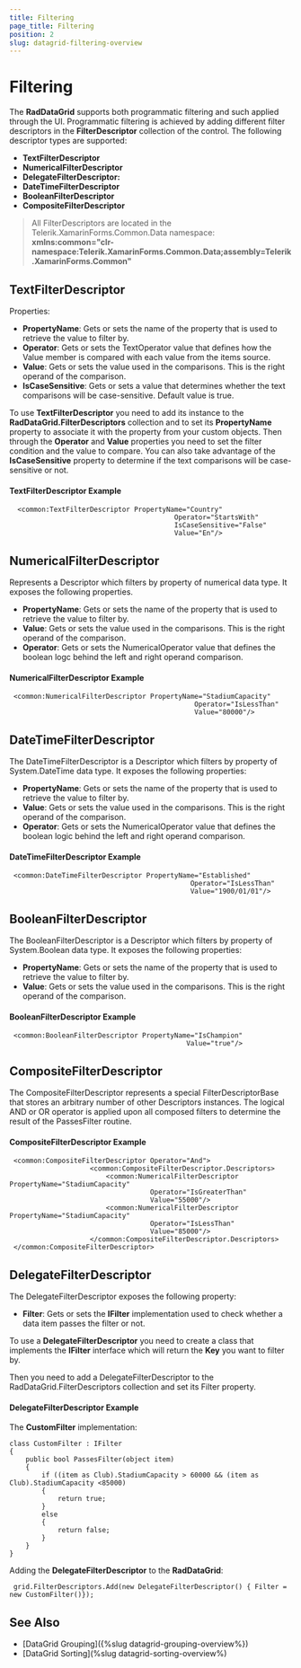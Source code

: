 ```yaml
---
title: Filtering
page_title: Filtering
position: 2
slug: datagrid-filtering-overview
---
```


# Filtering #

The **RadDataGrid** supports both programmatic filtering and such applied through the UI. Programmatic filtering is achieved by adding different filter descriptors in the **FilterDescriptor** collection of the control. The following descriptor types are supported:

* **TextFilterDescriptor**
* **NumericalFilterDescriptor**
* **DelegateFilterDescriptor:**
* **DateTimeFilterDescriptor**
* **BooleanFilterDescriptor**
* **CompositeFilterDescriptor**

> All FilterDescriptors are located in the Telerik.XamarinForms.Common.Data namespace:
> **xmlns:common="clr-namespace:Telerik.XamarinForms.Common.Data;assembly=Telerik.XamarinForms.Common"**

## TextFilterDescriptor

Properties:

* **PropertyName**: Gets or sets the name of the property that is used to retrieve the value to filter by.
* **Operator**: Gets or sets the TextOperator value that defines how the Value member is compared with each value from the items source.
* **Value**: Gets or sets the value used in the comparisons. This is the right operand of the comparison.
* **IsCaseSensitive**: Gets or sets a value that determines whether the text comparisons will be case-sensitive. Default value is true.

To use **TextFilterDescriptor** you need to add its instance to the **RadDataGrid.FilterDescriptors** collection and to set its **PropertyName** property to associate it with the property from your custom objects. Then through the **Operator** and **Value** properties you need to set the filter condition and the value to compare. You can also take advantage of the **IsCaseSensitive** property to determine if the text comparisons will be case-sensitive or not.

#### TextFilterDescriptor Example
<snippet id='datagrid-textfilterdescriptor-xaml'/>

	  <common:TextFilterDescriptor PropertyName="Country"
                                             Operator="StartsWith"
                                             IsCaseSensitive="False" 
                                             Value="En"/>

## NumericalFilterDescriptor

Represents a Descriptor which filters by property of numerical data type. It exposes the following properties.

* **PropertyName**: Gets or sets the name of the property that is used to retrieve the value to filter by.
* **Value**: Gets or sets the value used in the comparisons. This is the right operand of the comparison.
* **Operator**: Gets or sets the NumericalOperator value that defines the boolean logc behind the left and right operand comparison.

#### NumericalFilterDescriptor Example
<snippet id='datagrid-numericalfilterdecsriptor-xaml'/>

	 <common:NumericalFilterDescriptor PropertyName="StadiumCapacity"
                                                  Operator="IsLessThan"
                                                  Value="80000"/>

## DateTimeFilterDescriptor

The DateTimeFilterDescriptor is a Descriptor which filters by property of System.DateTime data type. It exposes the following properties:

* **PropertyName**: Gets or sets the name of the property that is used to retrieve the value to filter by.
* **Value**: Gets or sets the value used in the comparisons. This is the right operand of the comparison.
* **Operator**: Gets or sets the NumericalOperator value that defines the boolean logic behind the left and right operand comparison.

#### DateTimeFilterDescriptor Example
<snippet id='datagrid-datetimefilterdescriptor-xaml'/>
	
	 <common:DateTimeFilterDescriptor PropertyName="Established"
                                                 Operator="IsLessThan"
                                                 Value="1900/01/01"/>

## BooleanFilterDescriptor

The BooleanFilterDescriptor is a Descriptor which filters by property of System.Boolean data type. It exposes the following properties:

* **PropertyName**: Gets or sets the name of the property that is used to retrieve the value to filter by.
* **Value**: Gets or sets the value used in the comparisons. This is the right operand of the comparison.
 
#### BooleanFilterDescriptor Example

<snippet id='datagrid-booleanfilterdescriptor-xaml'/>

	 <common:BooleanFilterDescriptor PropertyName="IsChampion"
                                                Value="true"/>

## CompositeFilterDescriptor

The CompositeFilterDescriptor represents a special FilterDescriptorBase that stores an arbitrary number of other Descriptors instances. The logical AND or OR operator is applied upon all composed filters to determine the result of the PassesFilter routine.

#### CompositeFilterDescriptor Example

<snippet id='datagrid-compositefilterdescriptor-xaml'/>

	 <common:CompositeFilterDescriptor Operator="And">
                        <common:CompositeFilterDescriptor.Descriptors>
                            <common:NumericalFilterDescriptor PropertyName="StadiumCapacity"
                                       Operator="IsGreaterThan"
                                       Value="55000"/>
                            <common:NumericalFilterDescriptor PropertyName="StadiumCapacity"
                                       Operator="IsLessThan"
                                       Value="85000"/>
                        </common:CompositeFilterDescriptor.Descriptors>
     </common:CompositeFilterDescriptor>

## DelegateFilterDescriptor

The DelegateFilterDescriptor exposes the following property:

* **Filter**: Gets or sets the **IFilter** implementation used to check whether a data item passes the filter or not.

To use a **DelegateFilterDescriptor** you need to create a class that implements the **IFilter** interface which will return the **Key** you want to filter by.

Then you need to add a DelegateFilterDescriptor to the RadDataGrid.FilterDescriptors collection and set its Filter property.

#### DelegateFilterDescriptor Example

The **CustomFilter** implementation:

<snippet id='datagrid-delegatefilterdescriptor-csharp'/>

	class CustomFilter : IFilter
    {
        public bool PassesFilter(object item)
        {
            if ((item as Club).StadiumCapacity > 60000 && (item as Club).StadiumCapacity <85000)
            {
                return true;
            }
            else
            {
                return false;
            }
        }
    }

Adding the **DelegateFilterDescriptor** to the **RadDataGrid**:

<snippet id='datagrid-delegatefilterdescriptor-added'/>

	 grid.FilterDescriptors.Add(new DelegateFilterDescriptor() { Filter = new CustomFilter()});

## See Also

* [DataGrid Grouping]({%slug datagrid-grouping-overview%})
* [DataGrid Sorting](%slug datagrid-sorting-overview%)

